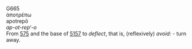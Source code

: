 <body>
  <p>G665<br>  ἀποτρέπω  <br> apotrepō  <br><i>ap-ot-rep‘-o </i><br>From <a href="g0575.htm">575</a> and the base of <a href="g5157.htm">5157</a>  to <i>deflect</i>, that is, (reflexively) <i>avoid:</i> - turn away.<br></p>
 </body>